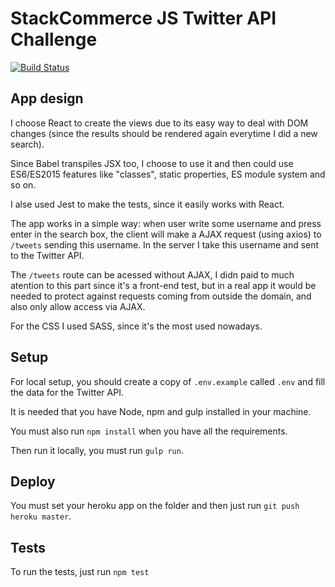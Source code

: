 # StackCommerce JS Twitter API Challenge

[![Build Status](https://travis-ci.org/talyssonoc/twitter-api-challenge.svg)](https://travis-ci.org/talyssonoc/twitter-api-challenge)

## App design

I choose React to create the views due to its easy way to deal with DOM changes (since the results should be rendered again everytime I did a new search).

Since Babel transpiles JSX too, I choose to use it and then could use ES6/ES2015 features like "classes", static properties, ES module system and so on.

I alse used Jest to make the tests, since it easily works with React.

The app works in a simple way: when user write some username and press enter in the search box, the client will make a AJAX request (using axios) to `/tweets` sending this username. In the server I take this username and sent to the Twitter API.

The `/tweets` route can be acessed without AJAX, I didn paid to much atention to this part since it's a front-end test, but in a real app it would be needed to protect against requests coming from outside the domain, and also only allow access via AJAX.

For the CSS I used SASS, since it's the most used nowadays.

## Setup

For local setup, you should create a copy of `.env.example` called `.env` and fill the data for the Twitter API.

It is needed that you have Node, npm and gulp installed in your machine.

You must also run `npm install` when you have all the requirements.

Then run it locally, you must run `gulp run`.

## Deploy

You must set your heroku app on the folder and then just run `git push heroku master`.

## Tests

To run the tests, just run `npm test`
